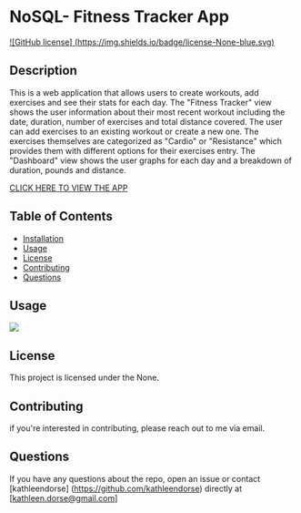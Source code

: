 # NoSQL- Fitness Tracker App       
  [ ![GitHub license] (https://img.shields.io/badge/license-None-blue.svg) ](https://github.com/kathleendorse/WorkOutTracker)
  
  ## Description
   This is a web application that allows users to create workouts, add exercises and see their stats for each day.  The "Fitness Tracker" view shows the user information about their most recent workout including the date, duration, number of exercises and total distance covered.  The user can add exercises to an existing workout or create a new one.  The exercises themselves are categorized as "Cardio" or "Resistance" which provides them with different options for their exercises entry. The "Dashboard" view shows the user graphs for each day and a breakdown of duration, pounds and distance.
  
  [CLICK HERE TO VIEW THE APP](https://serene-shore-05740.herokuapp.com/)  

  ## Table of Contents
  
  * [Installation](#installation)
  * [Usage](#usage)
  * [License](#license)
  * [Contributing](#contributing)
  * [Questions](#questions)


  ## Usage

  <img src="https://github.com/kathleendorse/WorkOutTracker/blob/master/public/assets/FitnessTracker2.0.gif?raw=true"></img>

  ## License
  This project is licensed under the None.

  ## Contributing
  if you're interested in contributing, please reach out to me via email.

  ## Questions
  If you have any questions about the repo, open an issue or contact [kathleendorse] (https://github.com/kathleendorse) directly at [kathleen.dorse@gmail.com]

